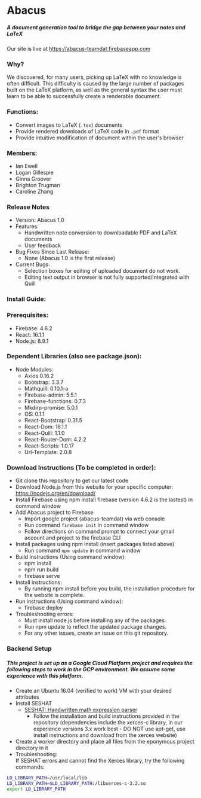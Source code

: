 # Abacus
##### A document generation tool to bridge the gap between your notes and LaTeX
Our site is live at https://abacus-teamdat.firebaseapp.com

### Why?
We discovered, for many users, picking up LaTeX with no knowledge
is often difficult. This difficulty is caused by the
large number of packages built on the LaTeX platform, as well
as the general syntax the user must learn to be able to successfully
create a renderable document.

### Functions:
* Convert images to LaTeX (`.tex`) documents
* Provide rendered downloads of LaTeX code in `.pdf` format
* Provide intuitive modification of document within the user's browser

### Members:
* Ian Ewell
* Logan Gillespie
* Ginna Groover
* Brighton Trugman
* Caroline Zhang

### Release Notes
* Version: Abacus 1.0
* Features:
  * Handwritten note conversion to downloadable PDF and LaTeX documents
  * User feedback
* Bug Fixes Since Last Release:
  * None (Abacus 1.0 is the first release)
* Current Bugs:
  * Selection boxes for editing of uploaded document do not work.
  * Editing text output in browser is not fully supported/integrated with Quill

### Install Guide:
### Prerequisites:
  * Firebase: 4.6.2
  * React: 16.1.1
  * Node.js: 8.9.1
### Dependent Libraries (also see package.json):
  * Node Modules:
    * Axios 0.16.2
    * Bootstrap: 3.3.7
    * Mathquill: 0.10.1-a
    * Firebase-admin: 5.5.1
    * Firebase-functions: 0.7.3
    * Mkdirp-promise: 5.0.1
    * OS: 0.1.1
    * React-Bootstrap: 0.31.5
    * React-Dom: 16.1.1
    * React-Quill: 1.1.0
    * React-Router-Dom: 4.2.2
    * React-Scripts: 1.0.17
    * Url-Template: 2.0.8

### Download Instructions (To be completed in order):
 * Git clone this repository to get our latest code
 * Download Node.js from this website for your specific computer: https://nodejs.org/en/download/
 * Install Firebase using npm install firebase (version 4.6.2 is the lastest) in command window
 * Add Abacus project to Firebase
   * Import google project (abacus-teamdat) via web console
   * Run command `firebase init` in command window
   * Follow directions on command prompt to connect your gmail account and project to the firebase CLI
 * Install packages using npm install (insert packages listed above)
   * Run command `npm update` in command window
 * Build Instructions (Using command window):
   * npm install
   * npm run build
   * firebase serve
 * Install instructions:
   * By running npm install before you build, the installation procedure for the website is complete.
 * Run instructions (Using command window):
   * firebase deploy
 * Troubleshooting errors:
   * Must install node.js before installing any of the packages.
   * Run npm update to reflect the updated package changes.
   * For any other issues, create an issue on this git repository.

### Backend Setup
##### This project is set up as a Google Cloud Platform project and requires the following steps to work in the GCP environment. We assume some experience with this platform.
* Create an Ubuntu 16.04 (verified to work) VM with your desired attributes
* Install SESHAT
  * [SESHAT: Handwritten math expression parser](https://github.com/falvaro/seshat)
    * Follow the installation and build instructions provided in the repository (dependencies include the xerces-c library, in our experience versions 3.x work best - DO NOT use apt-get, use install instructions and download from the xerces website)
* Create a worker directory and place all files from the eponymous project directory in it
* Troubleshooting:  
If SESHAT errors and cannot find the Xerces library, try the following commands:  
```bash
LD_LIBRARY_PATH=/usr/local/lib
LD_LIBRARY_PATH=$LD_LIBRARY_PATH:/libxerces-c-3.2.so
export LD_LIBRARY_PATH
```

